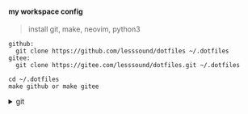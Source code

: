 #### my workspace config

> install git, make, neovim, python3

```
github: 
  git clone https://github.com/lesssound/dotfiles ~/.dotfiles
gitee: 
  git clone https://gitee.com/lesssound/dotfiles.git ~/.dotfiles

cd ~/.dotfiles 
make github or make gitee
```

<details>
  <summary>
    git
  </summary>

##### public key
``` shell
git config --global user.name ""
git config --global user.email ""
ssh-keygen -t rsa -b 4096 -C ""
```

##### git config
``` shell
git config --global http.https://github.com.proxy socks5://127.0.0.1:1080
git config --global https.https://github.com.proxy socks5://127.0.0.1:1080

or

# ~/.gitconfig
[http "https://github.com"]
proxy = socks5://127.0.0.1:1080
postBuffer = 524288000
[https "https://github.com"]
proxy = socks5://127.0.0.1:1080
postBuffer = 524288000

```
</details>
